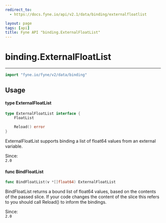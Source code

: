 ```yaml
---
redirect_to:
  - https://docs.fyne.io/api/v2.1/data/binding/externalfloatlist

layout: page
tags: [api]
title: Fyne API "binding.ExternalFloatList"
---
```



# binding.ExternalFloatList
---
```go
import "fyne.io/fyne/v2/data/binding"
```

## Usage

#### type ExternalFloatList

```go
type ExternalFloatList interface {
	FloatList

	Reload() error
}
```

ExternalFloatList supports binding a list of float64 values from an external variable.


<div class="since">Since: <code>
2.0</code></div>

#### func  BindFloatList

```go
func BindFloatList(v *[]float64) ExternalFloatList
```
BindFloatList returns a bound list of float64 values, based on the contents of the passed slice. If your code changes the content of the slice this refers to you should call Reload() to inform the bindings.


<div class="since">Since: <code>
2.0</code></div>
